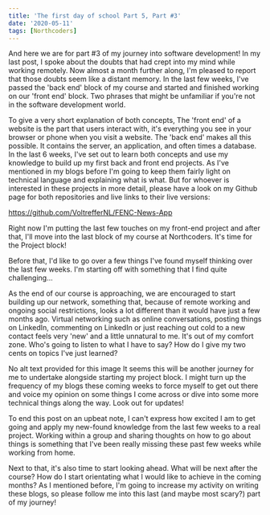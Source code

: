 ```yaml
---
title: 'The first day of school Part 5, Part #3'
date: '2020-05-11'
tags: [Northcoders]
---
```


And here we are for part #3 of my journey into software development! In my last post, I spoke about the doubts that had crept into my mind while working remotely. Now almost a month further along, I'm pleased to report that those doubts seem like a distant memory. In the last few weeks, I've passed the 'back end' block of my course and started and finished working on our 'front end' block. Two phrases that might be unfamiliar if you're not in the software development world.

To give a very short explanation of both concepts, The 'front end' of a website is the part that users interact with, it's everything you see in your browser or phone when you visit a website. The 'back end' makes all this possible. It contains the server, an application, and often times a database. In the last 6 weeks, I've set out to learn both concepts and use my knowledge to build up my first back and front end projects. As I've mentioned in my blogs before I'm going to keep them fairly light on technical language and explaining what is what. But for whoever is interested in these projects in more detail, please have a look on my Github page for both repositories and live links to their live versions:

https://github.com/VoltrefferNL/FENC-News-App

Right now I'm putting the last few touches on my front-end project and after that, I'll move into the last block of my course at Northcoders. It's time for the Project block!

Before that, I'd like to go over a few things I've found myself thinking over the last few weeks. I'm starting off with something that I find quite challenging...

As the end of our course is approaching, we are encouraged to start building up our network, something that, because of remote working and ongoing social restrictions, looks a lot different than it would have just a few months ago. Virtual networking such as online conversations, posting things on LinkedIn, commenting on LinkedIn or just reaching out cold to a new contact feels very 'new' and a little unnatural to me. It's out of my comfort zone. Who's going to listen to what I have to say? How do I give my two cents on topics I've just learned?

No alt text provided for this image
It seems this will be another journey for me to undertake alongside starting my project block. I might turn up the frequency of my blogs these coming weeks to force myself to get out there and voice my opinion on some things I come across or dive into some more technical things along the way. Look out for updates!

To end this post on an upbeat note, I can't express how excited I am to get going and apply my new-found knowledge from the last few weeks to a real project. Working within a group and sharing thoughts on how to go about things is something that I've been really missing these past few weeks while working from home.

Next to that, it's also time to start looking ahead. What will be next after the course? How do I start orientating what I would like to achieve in the coming months? As I mentioned before, I'm going to increase my activity on writing these blogs, so please follow me into this last (and maybe most scary?) part of my journey!